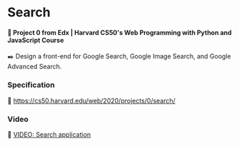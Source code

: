 # Search

#### 📘 Project 0 from Edx | Harvard CS50's Web Programming with Python and JavaScript Course

✒️ Design a front-end for Google Search, Google Image Search, and Google Advanced Search.

### Specification

🚀 https://cs50.harvard.edu/web/2020/projects/0/search/

### Video

🚀 [VIDEO: Search application](https://youtu.be/uR8Zo5x-EWs)

